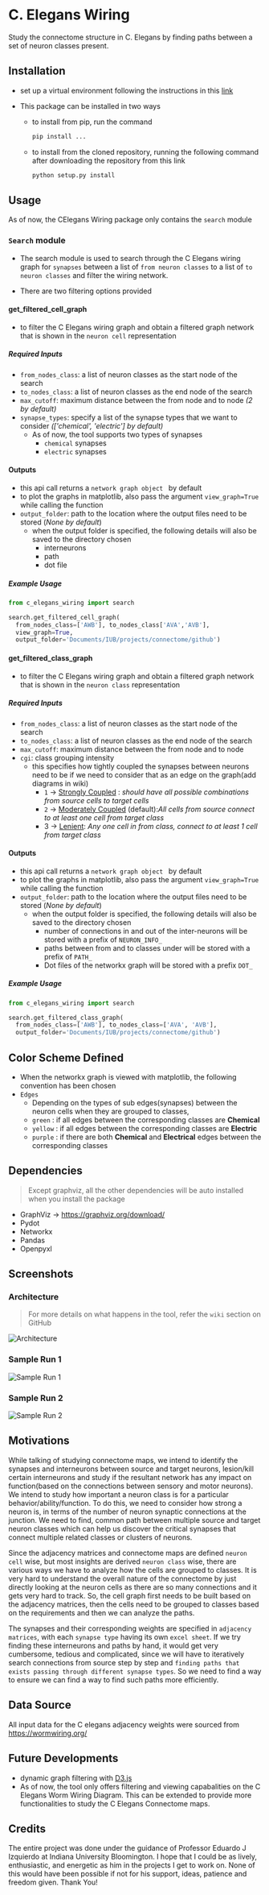 # C. Elegans Wiring
Study the connectome structure in C. Elegans by finding paths between a set of neuron classes present.

## Installation

- set up a virtual environment following the instructions in this [link](https://packaging.python.org/en/latest/tutorials/packaging-projects/)

- This package can be installed in two ways

  - to install from pip, run the command 

    ```bash
    pip install ...
    ```

  - to install from the cloned repository, running the following command after downloading the repository from this link

    ```bash
    python setup.py install
    ```

## Usage

As of now, the CElegans Wiring package only contains the `search` module

### `Search` module

- The search module is used to search through the C Elegans wiring graph for `synapses` between a list of `from neuron classes` to a list of `to neuron classes` and filter the wiring network.

- There are two filtering options provided

#### get_filtered_cell_graph

- to filter the C Elegans wiring graph and obtain a filtered graph network that is shown in the `neuron cell` representation

##### Required Inputs

- `from_nodes_class`: a list of neuron classes as the start node of the search
- `to_nodes_class`: a list of neuron classes as the end node of the search 
- `max_cutoff`: maximum distance between the from node and to node *(2 by default)*
- `synapse_types`: specify a list of the synapse types that we want to consider *(['chemical', 'electric'] by default)*
  - As of now, the tool supports two types of synapses
    - `chemical` synapses
    - `electric` synapses


#### Outputs

- this api call returns a `network graph object ` by default 
- to plot the graphs in matplotlib, also pass the argument `view_graph=True` while calling the function
- `output_folder`: path to the location where the output files need to be stored (*None by default*)
  - when the output folder is specified, the following details will also be saved to the directory chosen
    - interneurons
    - path
    - dot file

##### Example Usage

```python
from c_elegans_wiring import search

search.get_filtered_cell_graph(
  from_nodes_class=['AWB'], to_nodes_class['AVA','AVB'],
  view_graph=True,
  output_folder='Documents/IUB/projects/connectome/github')
```

#### get_filtered_class_graph

- to filter the C Elegans wiring graph and obtain a filtered graph network that is shown in the `neuron class` representation

##### Required Inputs

- `from_nodes_class`: a list of neuron classes as the start node of the search
- `to_nodes_class`: a list of neuron classes as the end node of the search 
- `max_cutoff`: maximum distance between the from node and to node
- `cgi`: class grouping intensity
  - this specifies how tightly coupled the synapses between neurons need to be if we need to consider that as an edge on the graph(add diagrams in wiki)
    - `1` -> <u>Strongly Coupled</u> : *should have all possible combinations from source cells to target cells*
    - `2` -> <u>Moderately Coupled</u> (default):*All cells from source connect to at least one cell from target class*
    - 3 -> <u>Lenient</u>: *Any one cell in from class, connect to at least 1 cell from target class*


#### Outputs

- this api call returns a `network graph object ` by default 
- to plot the graphs in matplotlib, also pass the argument `view_graph=True` while calling the function
- `output_folder`: path to the location where the output files need to be stored (*None by default*)
  - when the output folder is specified, the following details will also be saved to the directory chosen
    - number of connections in and out of the inter-neurons will be stored with a prefix of `NEURON_INFO_`
    - paths between from and to classes under will be stored with a prefix of `PATH_`
    - Dot files of the networkx graph will be stored with a prefix `DOT_`

##### Example Usage

```python
from c_elegans_wiring import search

search.get_filtered_class_graph(
  from_nodes_class=['AWB'], to_nodes_class=['AVA', 'AVB'], 
  output_folder='Documents/IUB/projects/connectome/github')
```



## Color Scheme Defined

- When the networkx graph is viewed with matplotlib, the following convention has been chosen
- `Edges`
  - Depending on the types of sub edges(synapses) between the neuron cells when they are grouped to classes,
  - `green` : if all edges between the corresponding classes are  **Chemical** 
  - `yellow` :  if all edges between the corresponding classes are **Electric**
  - `purple` :  if there are both **Chemical** and **Electrical** edges between the corresponding classes

## Dependencies

> Except graphviz, all the other dependencies will be auto installed when you install the package

- GraphViz -> https://graphviz.org/download/
- Pydot
- Networkx
- Pandas
- Openpyxl

## Screenshots

### Architecture

> For more details on what happens in the tool, refer the `wiki` section on GitHub

![Architecture](screenshots/architecture.JPG)

### Sample Run 1

![Sample Run 1](screenshots/sample_run1.JPG)



### Sample Run 2

![Sample Run 2](screenshots/sample_run2.JPG)

## Motivations

While talking of studying connectome maps, we intend to identify the synapses and interneurons between source and target neurons, lesion/kill certain interneurons and study if the resultant network has any impact on function(based on the connections between sensory and motor neurons). We intend to study how important a neuron class is for a particular behavior/ability/function. To do this, we need to consider how strong a neuron is, in terms of the number of neuron synaptic connections at the junction. We need to find, common path between multiple source and target neuron classes which can help us discover the critical synapses that connect multiple related classes or clusters of neurons. 

Since the adjacency matrices and connectome maps are defined `neuron cell` wise, but most insights are derived `neuron class` wise, there are various ways we have to analyze how the cells are grouped to classes. It is very hard to understand the overall nature of the connectome by just directly looking at the neuron cells as there are so many connections and it gets very hard to track. So, the cell graph first needs to be built based on the adjacency matrices, then the cells need to be grouped to classes based on the requirements and then we can analyze the paths. 



The synapses and their corresponding weights are specified in `adjacency matrices`, with each `synapse type` having its own `excel sheet`.  If we try finding these interneurons and paths by hand, it would get very cumbersome, tedious and complicated, since we will have to iteratively search connections from source step by step and `finding paths that exists passing through different synapse types`. So we need to find a way to ensure we can find a way to find such paths more efficiently. 

## Data Source

All input data for the C elegans adjacency weights were sourced from https://wormwiring.org/



## Future Developments

- dynamic graph filtering with [D3.js](https://d3js.org)
- As of now, the tool only offers filtering and viewing capabalities on the C Elegans Worm Wiring Diagram. This can be extended to provide more functionalities to study the C Elegans Connectome maps.

## Credits

The entire project was done under the guidance of Professor Eduardo J Izquierdo at Indiana University Bloomington. I hope that I could be as lively, enthusiastic, and energetic as him in the projects I get to work on. None of this would have been possible if not for his support, ideas, patience and freedom given. Thank You!